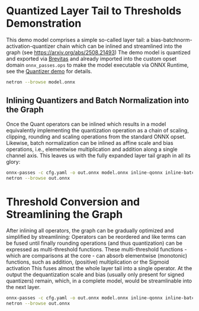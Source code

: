 # Quantized Layer Tail to Thresholds Demonstration
This demo model comprises a simple so-called layer tail: a
bias-batchnorm-activation-quantizer chain which can be inlined and streamlined
into the graph (see https://arxiv.org/abs/2508.21493)
The demo model is quantized and exported via
[Brevitas](https://github.com/Xilinx/brevitas) and already imported into the
custom opset domain `onnx_passes.ops` to make the model executable via ONNX
Runtime, see the [Quantizer demo](../quant/README.md) for details.
```bash
netron --browse model.onnx
```

## Inlining Quantizers and Batch Normalization into the Graph
Once the Quant operators can be inlined which results in a model equivalently
implementing the quantization operation as a chain of scaling, clipping,
rounding and scaling operations from the standard ONNX opset. Likewise, batch
normalization can be inlined as affine scale and bias operations, i.e.,
elementwise multiplication and addition along a single channel axis. This leaves
us with the fully expanded layer tail graph in all its glory:
```bash
onnx-passes -c cfg.yaml -o out.onnx model.onnx inline-qonnx inline-batchnorm shape-inference checker verify
netron --browse out.onnx
```

# Threshold Conversion and Streamlining the Graph
After inlining all operators, the graph can be gradually optimized and
simplified by streamlining: Operators can be reordered and like terms can be
fused until finally rounding operations (and thus quantization) can be expressed
as multi-threshold functions. These multi-threshold functions - which are 
comparisons at the core - can absorb elementwise (monotonic) functions, such as
addition, (positive) multiplication or the Sigmoid activation This fuses almost
the whole layer tail into a single operator. At the output the dequantization
scale and bias (usually only present for signed quantizers) remain, which, in a
complete model, would be streamlinable into the next layer.
```bash
onnx-passes -c cfg.yaml -o out.onnx model.onnx inline-qonnx inline-batchnorm streamline-thresholds streamline checker verify
netron --browse out.onnx
```
